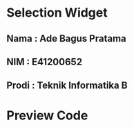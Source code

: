 # Selection Widget

## Nama : Ade Bagus Pratama

## NIM : E41200652

## Prodi : Teknik Informatika B

# Preview Code
